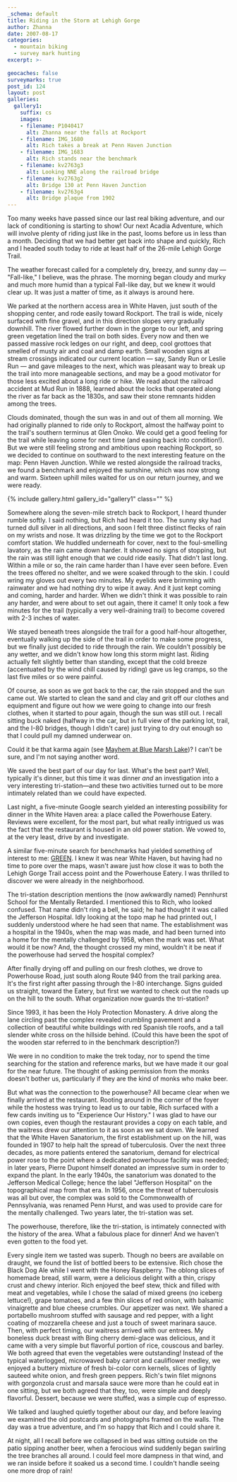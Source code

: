 ```yaml
---
_schema: default
title: Riding in the Storm at Lehigh Gorge
author: Zhanna
date: 2007-08-17
categories:
  - mountain biking
  - survey mark hunting
excerpt: >- 
  
geocaches: false
surveymarks: true
post_id: 124
layout: post   
galleries:
  gallery1:
    suffix: cs
    images:
    - filename: P1040417
      alt: Zhanna near the falls at Rockport
    - filename: IMG_1680
      alt: Rich takes a break at Penn Haven Junction
    - filename: IMG_1683
      alt: Rich stands near the benchmark   
    - filename: kv2763g3
      alt: Looking NNE along the railroad bridge
    - filename: kv2763g2
      alt: Bridge 130 at Penn Haven Junction
    - filename: kv2763g4
      alt: Bridge plaque from 1902        
---
```


Too many weeks have passed since our last real biking adventure, and our lack of conditioning is starting to show!  Our next Acadia Adventure, which will involve plenty of riding just like in the past, looms before us in less than a month.  Deciding that we had better get back into shape and quickly, Rich and I headed south today to ride at least half of the 26-mile Lehigh Gorge Trail.

The weather forecast called for a completely dry, breezy, and sunny day — "Fall-like," I believe, was the phrase.  The morning began cloudy and murky and much more humid than a typical Fall-like day, but we knew it would clear up.  It was just a matter of time, as it always is around here.

We parked at the northern access area in White Haven, just south of the shopping center, and rode easily toward Rockport.  The trail is wide, nicely surfaced with fine gravel, and in this direction slopes very gradually downhill.  The river flowed further down in the gorge to our left, and spring green vegetation lined the trail on both sides.  Every now and then we passed massive rock ledges on our right, and deep, cool grottoes that smelled of musty air and coal and damp earth.  Small wooden signs at stream crossings indicated our current location — say, Sandy Run or Leslie Run — and gave mileages to the next, which was pleasant way to break up the trail into more manageable sections, and may be a good motivator for those less excited about a long ride or hike.  We read about the railroad accident at Mud Run in 1888, learned about the locks that operated along the river as far back as the 1830s, and saw their stone remnants hidden among the trees.

Clouds dominated, though the sun was in and out of them all morning.  We had originally planned to ride only to Rockport, almost the halfway point to the trail's southern terminus at Glen Onoko.  We could get a good feeling for the trail while leaving some for next time (and easing back into condition!).  But we were still feeling strong and ambitious upon reaching Rockport, so we decided to continue on southward to the next interesting feature on the map: Penn Haven Junction.  While we rested alongside the railroad tracks, we found a benchmark and enjoyed the sunshine, which was now strong and warm.  Sixteen uphill miles waited for us on our return journey, and we were ready.

{% include gallery.html gallery_id="gallery1" class="" %}

Somewhere along the seven-mile stretch back to Rockport, I heard thunder rumble softly.  I said nothing, but Rich had heard it too.  The sunny sky had turned dull silver in all directions, and soon I felt three distinct flecks of rain on my wrists and nose.  It was drizzling by the time we got to the Rockport comfort station.  We huddled underneath for cover, next to the foul-smelling lavatory, as the rain came down harder.  It showed no signs of stopping, but the rain was still light enough that we could ride easily.  That didn't last long.  Within a mile or so, the rain came harder than I have ever seen before.  Even the trees offered no shelter, and we were soaked through to the skin.  I could wring my gloves out every two minutes.  My eyelids were brimming with rainwater and we had nothing dry to wipe it away.  And it just kept coming and coming, harder and harder.  When we didn't think it was possible to rain any harder, and were about to set out again, there it came!   It only took a few minutes for the trail (typically a very well-draining trail) to become covered with 2-3 inches of water.  

We stayed beneath trees alongside the trail for a good half-hour altogether, eventually walking up the side of the trail in order to make some progress, but we finally just decided to ride through the rain.  We couldn't possibly be any wetter, and we didn't know how long this storm might last.  Riding actually felt slightly better than standing, except that the cold breeze (accentuated by the wind chill caused by riding) gave us leg cramps, so the last five miles or so were painful.  

Of course, as soon as we got back to the car, the rain stopped and the sun came out.  We started to clean the sand and clay and grit off our clothes and equipment and figure out how we were going to change into our fresh clothes, when it started to pour again, though the sun was still out.  I recall sitting buck naked (halfway in the car, but in full view of the parking lot, trail, and the I-80 bridges, though I didn't care) just trying to dry out enough so that I could pull my damned underwear on.

Could it be that karma again (see [Mayhem at Blue Marsh Lake](/2007/06/02/mayhem-at-blue-marsh-lake))? I can't be sure, and I'm not saying another word.

We saved the best part of our day for last.  What's the best part?  Well, typically it's dinner, but this time it was dinner _and_ an investigation into a very interesting tri-station—and these two activities turned out to be more intimately related than we could have expected.

Last night, a five-minute Google search yielded an interesting possibility for dinner in the White Haven area: a place called the Powerhouse Eatery.  Reviews were excellent, for the most part, but what really intrigued us was the fact that the restaurant is housed in an old power station.  We vowed to, at the very least, drive by and investigate.

A similar five-minute search for benchmarks had yielded something of interest to me: [GREEN](https://www.ngs.noaa.gov/cgi-bin/ds_mark.prl?PidBox=ly2755).  I knew it was near White Haven, but having had no time to pore over the maps, wasn't aware just how close it was to both the Lehigh Gorge Trail access point and the Powerhouse Eatery.   I was thrilled to discover we were already in the neighborhood.   

The tri-station description mentions the (now awkwardly named) Pennhurst School for the Mentally Retarded.  I mentioned this to Rich, who looked confused.  That name didn't ring a bell, he said; he had thought it was called the Jefferson Hospital.  Idly looking at the topo map he had printed out, I suddenly understood where he had seen that name.  The establishment was a hospital in the 1940s, when the map was made, and had been turned into a home for the mentally challenged by 1958, when the mark was set.  What would it be now?  And, the thought crossed my mind, wouldn't it be neat if the powerhouse had served the hospital complex?

After finally drying off and pulling on our fresh clothes, we drove to Powerhouse Road, just south along Route 940 from the trail parking area.  It's the first right after passing through the I-80 interchange.  Signs guided us straight, toward the Eatery, but first we wanted to check out the roads up on the hill to the south.  What organization now guards the tri-station?  

Since 1993, it has been the Holy Protection Monastery.  A drive along the lane circling past the complex revealed crumbling pavement and a collection of beautiful white buildings with red Spanish tile roofs, and a tall slender white cross on the hillside behind.  (Could this have been the spot of the wooden star referred to in the benchmark description?)  

We were in no condition to make the trek today, nor to spend the time searching for the station and reference marks, but we have made it our goal for the near future.  The thought of asking permission from the monks doesn't bother us, particularly if they are the kind of monks who make beer.

But what was the connection to the powerhouse?  All became clear when we finally arrived at the restaurant.  Rooting around in the corner of the foyer while the hostess was trying to lead us to our table, Rich surfaced with a few cards inviting us to "Experience Our History."  I was glad to have our own copies, even though the restaurant provides a copy on each table, and the waitress drew our attention to it as soon as we sat down.  We learned that the White Haven Sanatorium, the first establishment up on the hill, was founded in 1907 to help halt the spread of tuberculosis.  Over the next three decades, as more patients entered the sanatorium, demand for electrical power rose to the point where a dedicated powerhouse facility was needed; in later years, Pierre Dupont himself donated an impressive sum in order to expand the plant.  In the early 1940s, the sanatorium was donated to the Jefferson Medical College; hence the label "Jefferson Hospital" on the topographical map from that era.  In 1956, once the threat of tuberculosis was all but over, the complex was sold to the Commonwealth of Pennsylvania, was renamed Penn Hurst, and was used to provide care for the mentally challenged.  Two years later, the tri-station was set.

The powerhouse, therefore, like the tri-station, is intimately connected with the history of the area.  What a fabulous place for dinner!  And we haven't even gotten to the food yet.

Every single item we tasted was superb.  Though no beers are available on draught, we found the list of bottled beers to be extensive.  Rich chose the Black Dog Ale while I went with the Honey Raspberry.  The oblong slices of homemade bread, still warm, were a delicious delight with a thin, crispy crust and chewy interior.  Rich enjoyed the beef stew, thick and filled with meat and vegetables, while I chose the salad of mixed greens (no iceberg lettuce!), grape tomatoes, and a few thin slices of red onion, with balsamic vinaigrette and blue cheese crumbles.  Our appetizer was next.  We shared a portabello mushroom stuffed with sausage and red pepper, with a light coating of mozzarella cheese and just a touch of sweet marinara sauce.  Then, with perfect timing, our waitress arrived with our entrees.  My boneless duck breast with Bing cherry demi-glace was delicious, and it came with a very simple but flavorful portion of rice, couscous and barley.  We both agreed that even the vegetables were outstanding!  Instead of the typical waterlogged, microwaved baby carrot and cauliflower medley, we enjoyed a buttery mixture of fresh bi-color corn kernels, slices of lightly sauteed white onion, and fresh green peppers.   Rich's twin filet mignons with gorgonzola crust and marsala sauce were more than he could eat in one sitting, but we both agreed that they, too, were simple and deeply flavorful.  Dessert, because we were stuffed, was a simple cup of espresso.

We talked and laughed quietly together about our day, and before leaving we examined the old postcards and photographs framed on the walls.  The day was a true adventure, and I'm so happy that Rich and I could share it.  

At night, all I recall before we collapsed in bed was sitting outside on the patio sipping another beer, when a ferocious wind suddenly began swirling the tree branches all around.  I could feel more dampness in that wind, and we ran inside before it soaked us a second time.   I couldn't handle seeing one more drop of rain!

